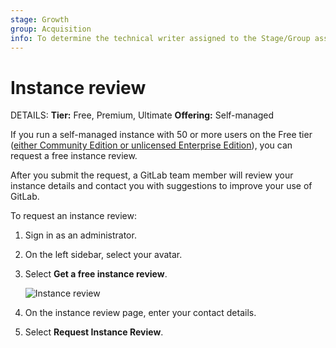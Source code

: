 ```yaml
---
stage: Growth
group: Acquisition
info: To determine the technical writer assigned to the Stage/Group associated with this page, see https://handbook.gitlab.com/handbook/product/ux/technical-writing/#assignments
---
```


# Instance review

DETAILS:
**Tier:** Free, Premium, Ultimate
**Offering:** Self-managed

If you run a self-managed instance with 50 or more users on the Free tier
([either Community Edition or unlicensed Enterprise Edition](https://about.gitlab.com/install/ce-or-ee/)),
you can request a free instance review.

<!-- vale gitlab_base.FutureTense = NO -->

After you submit the request, a GitLab team member will review your instance
details and contact you with suggestions to improve your use of GitLab.

<!-- vale gitlab_base.FutureTense = YES -->

To request an instance review:

1. Sign in as an administrator.
1. On the left sidebar, select your avatar.
1. Select **Get a free instance review**.

   ![Instance review](img/instance_review_v14_7.png)

1. On the instance review page, enter your contact details.
1. Select **Request Instance Review**.
